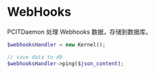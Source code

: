 # WebHooks

PCITDaemon 处理 Webhooks 数据，存储到数据库。

```php
$webhooksHandler = new Kernel();

// save data to db
$webhooksHandler->ping($json_content);
```
